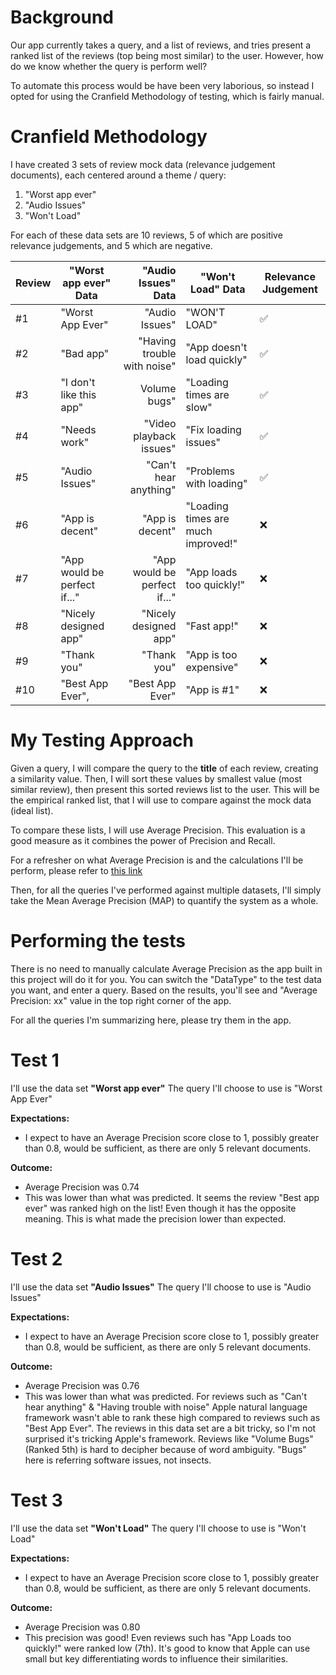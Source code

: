 # Background
Our app currently takes a query, and a list of reviews, and tries present a ranked list of the reviews (top being most similar) to the user. However, how do we know whether the query is perform well?

To automate this process would be have been very laborious, so instead I opted for using the Cranfield Methodology of testing, which is fairly manual.

# Cranfield Methodology
I have created 3 sets of review mock data (relevance judgement documents), each centered around a theme / query:
1. "Worst app ever"
2. "Audio Issues"
3. "Won't Load"

For each of these data sets are 10 reviews, 5 of which are positive relevance judgements, and 5 which are negative.

| Review | "Worst app ever" Data        | "Audio Issues" Data          | "Won't Load" Data                  | Relevance Judgement |
|--------|------------------------------|-----------------------------:|------------------------------------|---------------------|
| #1     | "Worst App Ever"             | "Audio Issues"               | "WON'T LOAD"                       | ✅                   |
| #2     | "Bad app"                    | "Having trouble with noise"  | "App doesn't load quickly"         | ✅                   |
| #3     | "I don't like this app"      | Volume bugs"                 | "Loading times are slow"           | ✅                   |
| #4     | "Needs work"                 | "Video playback issues"      | "Fix loading issues"               | ✅                   |
| #5     | "Audio Issues"               | "Can't hear anything"        | "Problems with loading"            | ✅                   |
| #6     | "App is decent"              | "App is decent"              | "Loading times are much improved!" | ❌                   |
| #7     | "App would be perfect if..." | "App would be perfect if..." | "App loads too quickly!"           | ❌                   |
| #8     | "Nicely designed app"        | "Nicely designed app"        | "Fast app!"                        | ❌                   |
| #9     | "Thank you"                  | "Thank you"                  | "App is too expensive"             | ❌                   |
| #10    | "Best App Ever",             | "Best App Ever"              | "App is #1"                        | ❌                   |

# My Testing Approach
Given a query, I will compare the query to the **title** of each review, creating a similarity value. Then, I will sort these values by smallest value (most similar review), then present this sorted reviews list to the user. This will be the empirical ranked list, that I will use to compare against the mock data (ideal list).

To compare these lists, I will use Average Precision. This evaluation is a good measure as it combines the power of Precision and Recall.

For a refresher on what Average Precision is and the calculations I'll be perform, please refer to [this link](https://www.coursera.org/learn/cs-410/lecture/rU7LT/lesson-3-3-evaluation-of-tr-systems-evaluating-ranked-lists-part-1)

Then, for all the queries I've performed against multiple datasets, I'll simply take the Mean Average Precision (MAP) to quantify the system as a whole.

# Performing the tests
There is no need to manually calculate Average Precision as the app built in this project will do it for you. You can switch the "DataType" to the test data you want, and enter a query. Based on the results, you'll see and "Average Precision: xx" value in the top right corner of the app.

For all the queries I'm summarizing here, please try them in the app.

# Test 1
I'll use the data set **"Worst app ever"**
The query I'll choose to use is "Worst App Ever"

**Expectations:**
- I expect to have an Average Precision score close to 1, possibly greater than 0.8, would be sufficient, as there are only 5 relevant documents.

**Outcome:**
- Average Precision was 0.74
- This was lower than what was predicted. It seems the review "Best app ever" was ranked high on the list! Even though it has the opposite meaning. This is what made the precision lower than expected.

# Test 2
I'll use the data set **"Audio Issues"**
The query I'll choose to use is "Audio Issues"

**Expectations:**
- I expect to have an Average Precision score close to 1, possibly greater than 0.8, would be sufficient, as there are only 5 relevant documents.

**Outcome:**
- Average Precision was 0.76
- This was lower than what was predicted. For reviews such as "Can't hear anything" & "Having trouble with noise" Apple natural language framework wasn't able to rank these high compared to reviews such as "Best App Ever". The reviews in this data set are a bit tricky, so I'm not surprised it's tricking Apple's framework. Reviews like "Volume Bugs" (Ranked 5th) is hard to decipher because of word ambiguity. "Bugs" here is referring software issues, not insects.

# Test 3
I'll use the data set **"Won't Load"**
The query I'll choose to use is "Won't Load"

**Expectations:**
- I expect to have an Average Precision score close to 1, possibly greater than 0.8, would be sufficient, as there are only 5 relevant documents.

**Outcome:**
- Average Precision was 0.80
- This precision was good! Even reviews such has "App Loads too quickly!" were ranked low (7th). It's good to know that Apple can use small but key differentiating words to influence their similarities.
